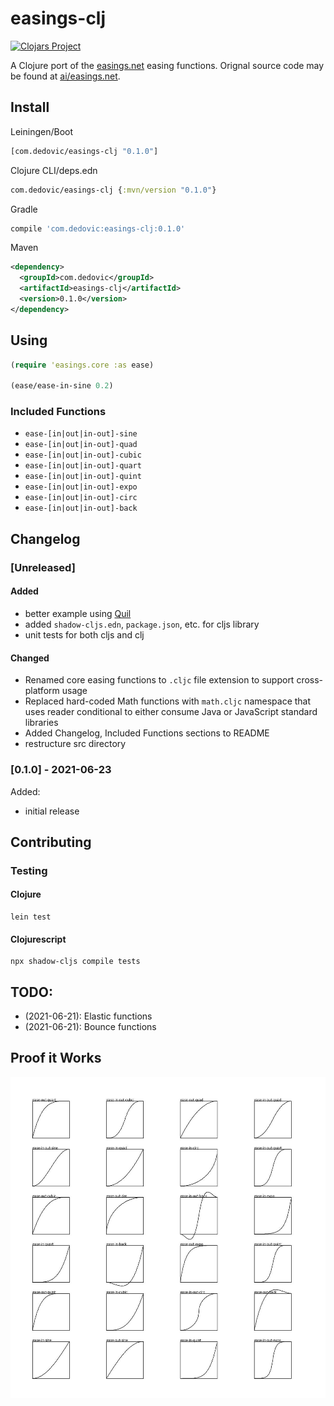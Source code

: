# easings-clj

[![Clojars Project](https://img.shields.io/clojars/v/com.dedovic/easings-clj.svg)](https://clojars.org/com.dedovic/easings-clj)

A Clojure port of the [easings.net](easings.net) easing functions. Orignal source code may be found at [ai/easings.net](https://github.com/ai/easings.net).

## Install
Leiningen/Boot
```clojure
[com.dedovic/easings-clj "0.1.0"]
```
Clojure CLI/deps.edn
```clojure
com.dedovic/easings-clj {:mvn/version "0.1.0"}
```
Gradle
```groovy
compile 'com.dedovic:easings-clj:0.1.0'
```
Maven
```xml
<dependency>
  <groupId>com.dedovic</groupId>
  <artifactId>easings-clj</artifactId>
  <version>0.1.0</version>
</dependency>
```
## Using
```clj
(require 'easings.core :as ease)

(ease/ease-in-sine 0.2)
```

### Included Functions
- `ease-[in|out|in-out]-sine`
- `ease-[in|out|in-out]-quad`
- `ease-[in|out|in-out]-cubic`
- `ease-[in|out|in-out]-quart`
- `ease-[in|out|in-out]-quint`
- `ease-[in|out|in-out]-expo`
- `ease-[in|out|in-out]-circ`
- `ease-[in|out|in-out]-back`

## Changelog
### [Unreleased]
#### Added
- better example using [Quil](quil.info)
- added `shadow-cljs.edn`, `package.json`, etc. for cljs library
- unit tests for both cljs and clj
#### Changed
- Renamed core easing functions to `.cljc` file extension to support cross-platform usage
- Replaced hard-coded Math functions with `math.cljc` namespace that uses reader conditional to either consume Java or JavaScript standard libraries
- Added Changelog, Included Functions sections to README
- restructure src directory
### [0.1.0] - 2021-06-23
Added:
- initial release

## Contributing
### Testing
#### Clojure
```console
lein test
```

#### Clojurescript
```console
npx shadow-cljs compile tests
```

## TODO:
- (2021-06-21): Elastic functions
- (2021-06-21): Bounce functions

## Proof it Works
![docs/render.jpg](./docs/render.jpg)
